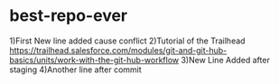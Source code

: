 # best-repo-ever
1)First New line added cause conflict
2)Tutorial of the Trailhead https://trailhead.salesforce.com/modules/git-and-git-hub-basics/units/work-with-the-git-hub-workflow
3)New Line Added after staging
4)Another line after commit 
